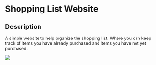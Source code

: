 # Shopping List Website

## Description

A simple website to help organize the shopping list. Where you can keep track of items you have already purchased and items you have not yet purchased.

![](https://i.imgur.com/xfdOUfD.gif)
